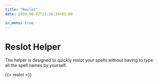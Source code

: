 ```yaml
---
title: "Reslot"
date: 2020-08-07T21:38:34+02:00

in_menu: true
---
```

# Reslot Helper

The helper is designed to quickly reslot your spells without having to type
all the spell names by yourself.

{{< reslot >}}